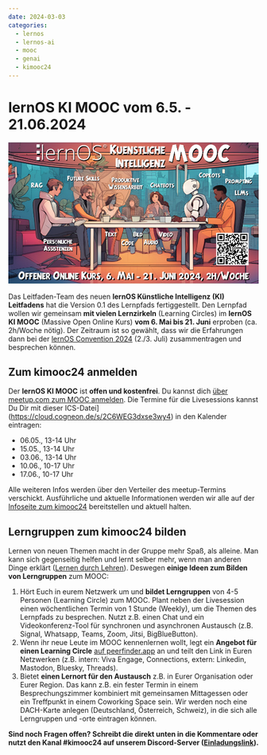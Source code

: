 ```yaml
---
date: 2024-03-03
categories:
  - lernos
  - lernos-ai
  - mooc
  - genai
  - kimooc24
---
```


# lernOS KI MOOC vom 6.5. - 21.06.2024

![](images/kimooc24-key-visual-1000px.jpg)

Das Leitfaden-Team des neuen **lernOS Künstliche Intelligenz (KI) Leitfadens** hat die Version 0.1 des Lernpfads fertiggestellt. Den Lernpfad wollen wir gemeinsam **mit vielen Lernzirkeln** (Learning Circles) im **lernOS KI MOOC** (Massive Open Online Kurs) **vom 6. Mai bis 21. Juni** erproben (ca. 2h/Woche nötig). Der Zeitraum ist so gewählt, dass wir die Erfahrungen dann bei der [lernOS Convention 2024](https://cogneon.de/loscon24) (2./3. Juli) zusammentragen und besprechen können.

## Zum kimooc24 anmelden
Der **lernOS KI MOOC** ist **offen und kostenfrei**. Du  kannst dich [über meetup.com zum MOOC anmelden](https://www.meetup.com/de-DE/cogneon/events/297769514/). Die Termine für die Livesessions kannst Du Dir mit dieser ICS-Datei](https://cloud.cogneon.de/s/2C6WEG3dxse3wy4) in den Kalender eintragen:

- 06.05., 13-14 Uhr
- 15.05., 13-14 Uhr
- 03.06., 13-14 Uhr
- 10.06., 10-17 Uhr
- 17.06., 10-17 Uhr

Alle weiteren Infos werden über den Verteiler des meetup-Termins verschickt. Ausführliche und aktuelle Informationen werden wir alle auf der [Infoseite zum kimooc24](https://loscon.lernos.org/de/kimooc24/) bereitstellen und aktuell halten.

## Lerngruppen zum kimooc24 bilden

Lernen von neuen Themen macht in der Gruppe mehr Spaß, als alleine. Man kann sich gegenseitig helfen und lernt selber mehr, wenn man anderen Dinge erklärt ([Lernen durch Lehren](https://de.wikipedia.org/wiki/Lernen_durch_Lehren)). Deswegen **einige Ideen zum Bilden von Lerngruppen** zum MOOC:

1. Hört Euch in eurem Netzwerk um und **bildet Lerngruppen** von 4-5 Personen (Learning Circle) zum MOOC. Plant neben der Livesession einen wöchentlichen Termin von 1 Stunde (Weekly), um die Themen des Lernpfads zu besprechen. Nutzt z.B. einen Chat und ein Videokonferenz-Tool für synchronen und asynchronen Austausch (z.B. Signal, Whatsapp, Teams, Zoom,  Jitsi, BigBlueButton).
1. Wenn ihr neue Leute im MOOC kennenlernen wollt, legt ein **Angebot für einen Learning Circle** [auf peerfinder.app](https://web.peerfinder.app/de) an und teilt den Link in Euren Netzwerken (z.B. intern: Viva Engage, Connections, extern: Linkedin, Mastodon, Bluesky, Threads).
1. Bietet **einen Lernort für den Austausch** z.B. in Eurer Organisation oder Eurer Region. Das kann z.B. ein fester Termin in einem Besprechungszimmer kombiniert mit gemeinsamen Mittagessen oder ein Treffpunkt in einem Coworking Space sein. Wir werden noch eine DACH-Karte anlegen (Deutschland, Österreich, Schweiz), in die sich alle Lerngruppen und -orte eintragen können.

**Sind noch Fragen offen? Schreibt die direkt unten in die Kommentare oder nutzt den Kanal #kimooc24 auf unserem Discord-Server ([Einladungslink](https://discord.gg/kPFUkF3PAg)).**
